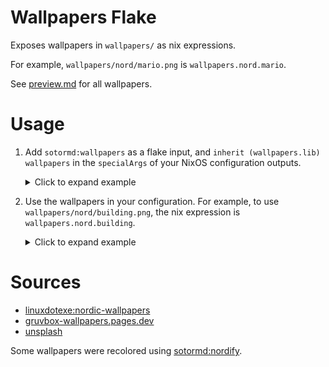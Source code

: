 # Wallpapers Flake

Exposes wallpapers in `wallpapers/` as nix expressions.

For example, `wallpapers/nord/mario.png` is `wallpapers.nord.mario`.

See [preview.md](./preview.md) for all wallpapers.

# Usage

1. Add `sotormd:wallpapers` as a flake input, and `inherit (wallpapers.lib) wallpapers` in the `specialArgs` of your NixOS configuration outputs.

   <details>
   <summary>Click to expand example</summary>

   ```nix
   {
      description = "example nixos configuration flake";

      inputs = {
        nixpkgs = {
          url = "github:nixos/nixpkgs/nixos-unstable";
        };

        home-manager = {
          url = "github:nix-community/home-manager";
          inputs.nixpkgs.follows = "nixpkgs";
        };

        wallpapers = {
          url = "github:sotormd/wallpapers";
        };

        # other inputs here
        # ...
      };

      outputs =
        {
          self,
          nixpkgs,
          home-manager,
          wallpapers,
          ...
        }@inputs:

        {

          # example nixos configuration
          nixosConfigurations.example = nixpkgs.lib.nixosSystem {
        
            specialArgs = {
              inherit inputs;
              inherit (wallpapers.lib) wallpapers;
            };
            
            modules = [
              # example entry point to configuration
              ./hosts/example.nix

              # home manager - to declaratively manage home directory
              home-manager.nixosModules.home-manager

              # other modules here
              # ...
            ];
          
          };

          # other outputs here
          # ...

        };
    }
   ```
   </details>

2. Use the wallpapers in your configuration. For example, to use `wallpapers/nord/building.png`, the nix expression is `wallpapers.nord.building`.
  
   <details>
    <summary>Click to expand example</summary>

    ```nix
     { wallpapers, ... }:

     {
       home-manager.users.myUsername = {
         wayland.windowManager.sway.config.output.bg = "${wallpapers.nord.building} fill";
       };
     }
    ```
    </details>

# Sources

- [linuxdotexe:nordic-wallpapers](https://github.com/linuxdotexe/nordic-wallpapers/)
- [gruvbox-wallpapers.pages.dev](https://gruvbox-wallpapers.pages.dev/)
- [unsplash](https://unsplash.com/)

Some wallpapers were recolored using [sotormd:nordify](https://github.com/sotormd/nordify).

